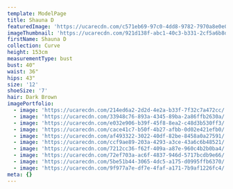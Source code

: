 ```yaml
---
template: ModelPage
title: Shauna D
featuredImage: 'https://ucarecdn.com/c571eb69-97c0-4dd8-9782-7970a8e0e0ea/'
imageThumbnail: 'https://ucarecdn.com/921d138f-abc1-40c3-b331-2cf5a6b8d96d/'
firstName: Shauna D
collection: Curve
height: 153cm
measurementType: bust
bust: 40"
waist: 36"
hips: 43"
size: '12'
shoeSize: '7'
hair: Dark Brown
imagePortfolio:
  - image: 'https://ucarecdn.com/214ed6a2-2d2d-4e2a-b33f-7f32c7a472cc/'
  - image: 'https://ucarecdn.com/33948c76-893a-4345-89ba-2a86ffb2630a/'
  - image: 'https://ucarecdn.com/e032e906-b39f-45f8-8ea2-c48d3b530ff3/'
  - image: 'https://ucarecdn.com/cace41c7-b50f-4b27-afbb-0d02e421efb0/'
  - image: 'https://ucarecdn.com/af493322-3022-40df-82be-8458a0a27591/'
  - image: 'https://ucarecdn.com/ccf9ae89-203a-4293-a3ce-43a6c6b48521/'
  - image: 'https://ucarecdn.com/7212cc36-f62f-409a-a87e-960c4b2b0ba4/'
  - image: 'https://ucarecdn.com/72ef703a-ac6f-4837-946d-5717bcdb9e66/'
  - image: 'https://ucarecdn.com/5be51b44-3065-4dc5-a175-d0995ffb6370/'
  - image: 'https://ucarecdn.com/9f977a7e-df7e-4faf-a171-7b9af1226fc4/'
meta: {}
---
```



